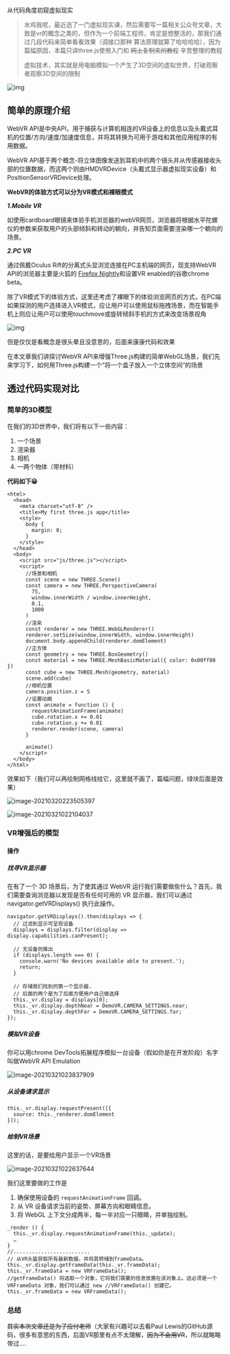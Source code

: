 从代码角度初窥虚拟现实

> 水鸡我呢，最近选了一门虚拟现实课，然后需要写一篇相关公众号文章，大致是vr的概念之类的，但作为一个前端工程师，肯定是想整活的，那我们通过几段代码来简单看看效果（调接口那种 算法原理就算了哈哈哈哈），因为篇幅原因，本篇只讲three.js使用入门和   ~~网上复制来的教程~~     辛苦整理的教程
>
> 虚拟技术，其实就是用电脑模拟一个产生了3D空间的虚拟世界，打破观察者观察3D空间的限制

![img](https://gitee.com/szuwaterbrother/typora-pic-bed/raw/master/hmds.jpg)

## 简单的原理介绍

WebVR API是中央API，用于捕获与计算机相连的VR设备上的信息以及头戴式耳机的位置/方向/速度/加速度信息，并将其转换为可用于游戏和其他应用程序的有用数据。

WebVR API基于两个概念-将立体图像发送到耳机中的两个镜头并从传感器接收头部的位置数据，而这两个则由HMDVRDevice（头戴式显示器虚拟现实设备）和PositionSensorVRDevice处理。

**WebVR的体验方式可以分为VR模式和裸眼模式**

***1.Mobile VR***

如使用cardboard眼镜来体验手机浏览器的webVR网页，浏览器将根据水平陀螺仪的参数来获取用户的头部倾斜和转动的朝向，并告知页面需要渲染哪一个朝向的场景。

***2.PC VR***

通过佩戴Oculus Rift的分离式头显浏览连接在PC主机端的网页，现支持WebVR API的浏览器主要是火狐的 [Firefox Nightly](https://link.zhihu.com/?target=https%3A//nightly.mozilla.org/)和设置VR enabled的谷歌chrome beta。

除了VR模式下的体验方式，这里还考虑了裸眼下的体验浏览网页的方式，在PC端如果探测的用户选择进入VR模式，应让用户可以使用鼠标拖拽场景，而在智能手机上则应让用户可以使用touchmove或旋转倾斜手机的方式来改变场景视角

![img](https://gitee.com/szuwaterbrother/typora-pic-bed/raw/master/v2-31d4c0da70d0a657e44754155a6b1230_720w.jpg)

但是仅仅是看概念是很头晕且没意思的，后面来康康代码和效果

在本文章我们讲探讨WebVR API来增强Three.js构建的简单WebGL场景，我们先来学习下，如何用Three.js构建一个“将一个盒子放入一个立体空间“的场景

## 透过代码实现对比

### 简单的3D模型

在我们的3D世界中，我们将有以下一些内容：

1. 一个场景
2. 渲染器
3. 相机
4. 一两个物体（带材料）

**代码如下😀**

```
<html>
  <head>
    <meta charset="utf-8" />
    <title>My first three.js app</title>
    <style>
      body {
        margin: 0;
      }
    </style>
  </head>
  <body>
    <script src="js/three.js"></script>
    <script>
      //场景和相机
      const scene = new THREE.Scene()
      const camera = new THREE.PerspectiveCamera(
        75,
        window.innerWidth / window.innerHeight,
        0.1,
        1000
      )
      //渲染
      const renderer = new THREE.WebGLRenderer()
      renderer.setSize(window.innerWidth, window.innerHeight)
      document.body.appendChild(renderer.domElement)
      //正方体
      const geometry = new THREE.BoxGeometry()
      const material = new THREE.MeshBasicMaterial({ color: 0x00ff00 })
      const cube = new THREE.Mesh(geometry, material)
      scene.add(cube)
      //相机位置
      camera.position.z = 5
      //设置动画
      const animate = function () {
        requestAnimationFrame(animate)
        cube.rotation.x += 0.01
        cube.rotation.y += 0.01
        renderer.render(scene, camera)
      }

      animate()
    </script>
  </body>
</html>
```

效果如下（我们可以再绘制网格线给它，这里就不画了，篇幅问题，绿块后面是效果）

![image-20210320223505397](https://gitee.com/szuwaterbrother/typora-pic-bed/raw/master/image-20210320223505397.png)

![image-20210321022104037](https://gitee.com/szuwaterbrother/typora-pic-bed/raw/master/image-20210321022104037.png)

### VR增强后的模型

#### 操作

##### 找寻VR显示器

在有了一个 3D 场景后，为了使其通过 WebVR 运行我们需要做些什么？首先，我们需要查询浏览器以发现是否有任何可用的 VR 显示器，我们可以通过 navigator.getVRDisplays() 执行此操作。

```
navigator.getVRDisplays().then(displays => {
  // 过滤到显示可呈现设备
  displays = displays.filter(display => display.capabilities.canPresent);

  // 无设备则推出
  if (displays.length === 0) {
    console.warn('No devices available able to present.');
    return;
  }

  // 存储我们找到的第一个显示器. 
  // 后面的两个是为了后面方便用户自己做选择
  this._vr.display = displays[0];
  this._vr.display.depthNear = DemoVR.CAMERA_SETTINGS.near;
  this._vr.display.depthFar = DemoVR.CAMERA_SETTINGS.far;
});
```

##### 模拟VR设备

你可以用chrome DevTools拓展程序模拟一台设备（假如你是在开发阶段）名字叫做WebVR API Emulation

![image-20210321023837909](https://gitee.com/szuwaterbrother/typora-pic-bed/raw/master/image-20210321023837909.png)

##### 从设备请求显示

```
this._vr.display.requestPresent([{
  source: this._renderer.domElement
}]);
```

##### 绘制VR场景

这里的话，是要给用户显示一个VR场景

![image-20210321022637644](https://gitee.com/szuwaterbrother/typora-pic-bed/raw/master/image-20210321022637644.png)

我们这里要做的工作是

1. 确保使用设备的 `requestAnimationFrame` 回调。
2. 从 VR 设备请求当前的姿势、屏幕方向和眼睛信息。
3. 将 WebGL 上下文分成两半，每一半对应一只眼睛，并单独绘制。

```
_render () {
  this._vr.display.requestAnimationFrame(this._update);
  …
}
//.........................
// 从VR头盔获取所有最新数据，并将其转储到frameData。
this._vr.display.getFrameData(this._vr.frameData);
this._vr.frameData = new VRFrameData();
//getFrameData() 将选取一个对象，它将我们需要的信息放置在该对象上。这必须是一个 VRFrameData 对象，我们可以通过 new //VRFrameData() 创建它。
this._vr.frameData = new VRFrameData();
```

### 总结

~~其实本次文章还是为了应付老师~~（大家有兴趣可以去看Paul Lewis的GitHub源码，很多有意思的东西，后面VR那里有点不太理解，~~因为不会用VR~~，所以就略略带过.... 
